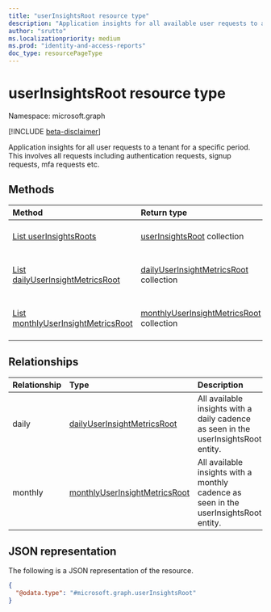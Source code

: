 ```yaml
---
title: "userInsightsRoot resource type"
description: "Application insights for all available user requests to a tenant for a specific period"
author: "srutto"
ms.localizationpriority: medium
ms.prod: "identity-and-access-reports"
doc_type: resourcePageType
---
```


# userInsightsRoot resource type

Namespace: microsoft.graph

[!INCLUDE [beta-disclaimer](../../includes/beta-disclaimer.md)]

Application insights for all user requests to a tenant for a specific period. This involves all requests including authentication requests, signup requests, mfa requests etc.

## Methods
|Method|Return type|Description|
|:---|:---|:---|
|[List userInsightsRoots](../api/reportroot-list-userinsights.md)|[userInsightsRoot](../resources/userinsightsroot.md) collection|Get a list of the [userInsightsRoot](../resources/userinsightsroot.md) objects and their properties.|
|[List dailyUserInsightMetricsRoot](../api/userinsightsroot-list-daily.md)|[dailyUserInsightMetricsRoot](../resources/dailyuserinsightmetricsroot.md) collection|Get the dailyUserInsightMetricsRoot resources from the daily navigation property.|
|[List monthlyUserInsightMetricsRoot](../api/userinsightsroot-list-monthly.md)|[monthlyUserInsightMetricsRoot](../resources/monthlyuserinsightmetricsroot.md) collection|Get the monthlyUserInsightMetricsRoot resources from the monthly navigation property.|

## Relationships
|Relationship|Type|Description|
|:---|:---|:---|
|daily|[dailyUserInsightMetricsRoot](../resources/dailyuserinsightmetricsroot.md)|All available insights with a daily cadence as seen in the userInsightsRoot entity.|
|monthly|[monthlyUserInsightMetricsRoot](../resources/monthlyuserinsightmetricsroot.md)|All available insights with a monthly cadence as seen in the userInsightsRoot entity.|

## JSON representation
The following is a JSON representation of the resource.
<!-- {
  "blockType": "resource",
  "keyProperty": "id",
  "@odata.type": "microsoft.graph.userInsightsRoot",
  "openType": false
}
-->
``` json
{
  "@odata.type": "#microsoft.graph.userInsightsRoot"
}
```

